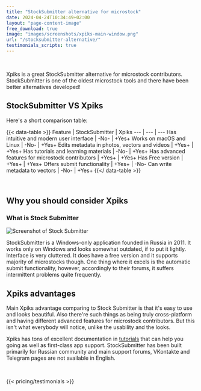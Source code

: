 ```yaml
---
title: "StockSubmitter alternative for microstock"
date: 2024-04-24T10:34:49+02:00
layout: "page-content-image"
free_download: true
image: "images/screenshots/xpiks-main-window.png"
url: "/stocksubmitter-alternative/"
testimonials_scripts: true
---
```


<br />

Xpiks is a great StockSubmitter alternative for microstock contributors. StockSubmitter is one of the oldest microstock tools and there have been better alternatives developed!

## StockSubmitter VS Xpiks

Here's a short comparison table:

{{< data-table >}}
Feature | StockSubmitter | Xpiks
--- | --- | ---
Has intuitive and modern user interface | -No- | +Yes+
Works on macOS and Linux | -No- | +Yes+
Edits metadata in photos, vectors and videos | +Yes+ | +Yes+
Has tutorials and learning materials | -No- | +Yes+
Has advanced features for microstock contributors | +Yes+ | +Yes+
Has Free version | +Yes+ | +Yes+
Offers submit functionality | +Yes+ | -No-
Can write metadata to vectors | -No- | +Yes+
{{</ data-table >}}

<br />

## Why you should consider Xpiks

### What is Stock Submitter

![](/images/posts/2022/keywording-tools/quick-meta.jpg "Screenshot of Stock Submitter")

StockSubmitter is a Windows-only application founded in Russia in 2011. It works only on Windows and looks somewhat outdated, if to put it lightly. Interface is very cluttered. It does have a free version and it supports majority of microstocks though. One thing where it excels is the automatic submit functionality, however, accordingly to their forums, it suffers intermittent problems quite frequently.

## Xpiks advantages

Main Xpiks advantage comparing to Stock Submitter is that it's easy to use and looks beautiful. Also there're such things as being truly cross-platform and having different advanced features for microstock contributors. But this isn't what everybody will notice, unlike the usability and the looks.

Xpiks has tons of excellent documentation in [tutorials](/tutorials) that can help you going as well as first-class app support. StockSubmitter has been built primarily for Russian community and main support forums, VKontakte and Telegram pages are not available in English.

<br />

{{< pricing/testimonials >}}